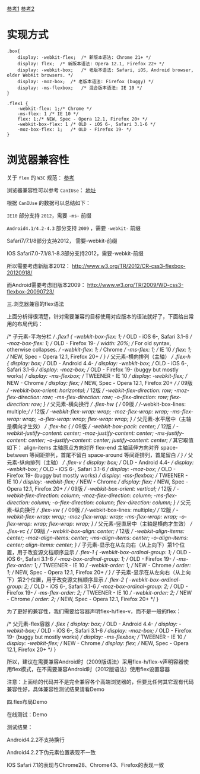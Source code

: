 [参考1]( http://blog.csdn.net/qishuixian/article/details/53258807)
[参考2]( http://www.ruanyifeng.com/blog/2015/07/flex-grammar.html)

# 实现方式 #


    .box{
    	display: -webkit-flex;  /* 新版本语法: Chrome 21+ */
    	display: flex;  /* 新版本语法: Opera 12.1, Firefox 22+ */
    	display: -webkit-box;   /* 老版本语法: Safari, iOS, Android browser, older WebKit browsers. */
    	display: -moz-box;  /* 老版本语法: Firefox (buggy) */
    	display: -ms-flexbox;   /* 混合版本语法: IE 10 */
    }
    
    .flex1 {
    	-webkit-flex: 1;/* Chrome */
    	-ms-flex: 1 /* IE 10 */
    	flex: 1;/* NEW, Spec - Opera 12.1, Firefox 20+ */
    	-webkit-box-flex: 1 /* OLD - iOS 6-, Safari 3.1-6 */
    	-moz-box-flex: 1;   /* OLD - Firefox 19- */
    }
    

# 浏览器兼容性 #

关于 `flex` 的 `W3C` 规范： [参考](http://dev.w3.org/csswg/css-flexbox-1/)

浏览器兼容性可以参考 `CanIUse`： [地址](http://caniuse.com/#feat=flexbox)

根据 `CanIUse` 的数据可以总结如下：

`IE10` 部分支持 `2012`，需要 `-ms-` 前缀

`Android4.1/4.2-4.3` 部分支持 `2009` ，需要 `-webkit-` 前缀

Safari7/7.1/8部分支持2012， 需要-webkit-前缀

IOS Safari7.0-7.1/8.1-8.3部分支持2012，需要-webkit-前缀

所以需要考虑新版本2012： http://www.w3.org/TR/2012/CR-css3-flexbox-20120918/

而Android需要考虑旧版本2009： http://www.w3.org/TR/2009/WD-css3-flexbox-20090723/

三.浏览器兼容的flex语法

上面分析得很清楚，针对需要兼容的目标使用对应版本的语法就好了，下面给出常用的布局代码：

/* 子元素-平均分栏 */
.flex1 {
	-webkit-box-flex: 1;	  /* OLD - iOS 6-, Safari 3.1-6 */
	-moz-box-flex: 1;		 /* OLD - Firefox 19- */
	width: 20%;			   /* For old syntax, otherwise collapses. */
	-webkit-flex: 1;		  /* Chrome */
	-ms-flex: 1;			  /* IE 10 */
	flex: 1;				  /* NEW, Spec - Opera 12.1, Firefox 20+ */
}
/* 父元素-横向排列（主轴） */
.flex-h {
	display: box;			  /* OLD - Android 4.4- */
	display: -webkit-box;	  /* OLD - iOS 6-, Safari 3.1-6 */
	display: -moz-box;		 /* OLD - Firefox 19- (buggy but mostly works) */
	display: -ms-flexbox;	  /* TWEENER - IE 10 */
	display: -webkit-flex;	 /* NEW - Chrome */
	display: flex;			 /* NEW, Spec - Opera 12.1, Firefox 20+ */
	/* 09版 */
	-webkit-box-orient: horizontal;
	/* 12版 */
	-webkit-flex-direction: row;
	-moz-flex-direction: row;
	-ms-flex-direction: row;
	-o-flex-direction: row;
	flex-direction: row;
}
/* 父元素-横向换行 */
.flex-hw {
	/* 09版 */
	/*-webkit-box-lines: multiple;*/
	/* 12版 */
	-webkit-flex-wrap: wrap;
	-moz-flex-wrap: wrap;
	-ms-flex-wrap: wrap;
	-o-flex-wrap: wrap;
	flex-wrap: wrap;
}
/* 父元素-水平居中（主轴是横向才生效） */
.flex-hc {
	/* 09版 */
	-webkit-box-pack: center;
	/* 12版 */
	-webkit-justify-content: center;
	-moz-justify-content: center;
	-ms-justify-content: center;
	-o-justify-content: center;
	justify-content: center;
	/* 其它取值如下：
		align-items	 主轴原点方向对齐
		flex-end		主轴延伸方向对齐
		space-between   等间距排列，首尾不留白
		space-around	等间距排列，首尾留白
	 */
}
/* 父元素-纵向排列（主轴） */
.flex-v {
	display: box;			  /* OLD - Android 4.4- */
	display: -webkit-box;	  /* OLD - iOS 6-, Safari 3.1-6 */
	display: -moz-box;		 /* OLD - Firefox 19- (buggy but mostly works) */
	display: -ms-flexbox;	  /* TWEENER - IE 10 */
	display: -webkit-flex;	 /* NEW - Chrome */
	display: flex;			 /* NEW, Spec - Opera 12.1, Firefox 20+ */
	/* 09版 */
	-webkit-box-orient: vertical;
	/* 12版 */
	-webkit-flex-direction: column;
	-moz-flex-direction: column;
	-ms-flex-direction: column;
	-o-flex-direction: column;
	flex-direction: column;
}
/* 父元素-纵向换行 */
.flex-vw {
	/* 09版 */
	/*-webkit-box-lines: multiple;*/
	/* 12版 */
	-webkit-flex-wrap: wrap;
	-moz-flex-wrap: wrap;
	-ms-flex-wrap: wrap;
	-o-flex-wrap: wrap;
	flex-wrap: wrap;
}
/* 父元素-竖直居中（主轴是横向才生效） */
.flex-vc {
	/* 09版 */
	-webkit-box-align: center;
	/* 12版 */
	-webkit-align-items: center;
	-moz-align-items: center;
	-ms-align-items: center;
	-o-align-items: center;
	align-items: center;
}
/* 子元素-显示在从左向右（从上向下）第1个位置，用于改变源文档顺序显示 */
.flex-1 {
	-webkit-box-ordinal-group: 1;   /* OLD - iOS 6-, Safari 3.1-6 */
	-moz-box-ordinal-group: 1;	  /* OLD - Firefox 19- */
	-ms-flex-order: 1;			  /* TWEENER - IE 10 */
	-webkit-order: 1;			   /* NEW - Chrome */
	order: 1;					   /* NEW, Spec - Opera 12.1, Firefox 20+ */
}
/* 子元素-显示在从左向右（从上向下）第2个位置，用于改变源文档顺序显示 */
.flex-2 {
	-webkit-box-ordinal-group: 2;   /* OLD - iOS 6-, Safari 3.1-6 */
	-moz-box-ordinal-group: 2;	  /* OLD - Firefox 19- */
	-ms-flex-order: 2;			  /* TWEENER - IE 10 */
	-webkit-order: 2;			   /* NEW - Chrome */
	order: 2;					   /* NEW, Spec - Opera 12.1, Firefox 20+ */
}

为了更好的兼容性，我们需要给容器声明flex-h/flex-v，而不是一般的flex：

/* 父元素-flex容器 */
.flex {
	display: box;			  /* OLD - Android 4.4- */
	display: -webkit-box;	  /* OLD - iOS 6-, Safari 3.1-6 */
	display: -moz-box;		 /* OLD - Firefox 19- (buggy but mostly works) */
	display: -ms-flexbox;	  /* TWEENER - IE 10 */
	display: -webkit-flex;	 /* NEW - Chrome */
	display: flex;			 /* NEW, Spec - Opera 12.1, Firefox 20+ */
}

所以，建议在需要兼容Android时（2009版语法）采用flex-h/flex-v声明容器使用flex模式，在不需要兼容Android时（2012版语法）使用flex设置容器

注意：上面给的代码并不是完全兼容各个高端浏览器的，但要比任何其它现有代码兼容性好，具体兼容性测试结果请看Demo

四.flex布局Demo

在线测试：Demo

测试结果：

Android4.2.2不支持换行

Android4.2.2下伪元素位置表现不一致

IOS Safari 7.1的表现与Chrome28、Chrome43、Firefox的表现一致